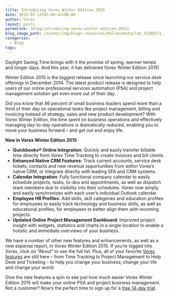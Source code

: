 ```yaml
---
title: Introducing Vorex Winter Edition 2015
date: 2015-03-12T07:00:43+00:00
author: Vorex
layout: posts
permalink: /blog/introducing-vorex-winter-edition-2015/
blog_image_path: /assets/img/blogs-resources/Dollarphotoclub_71509271.jpg
categories:
  - Blog
tags:  
---
```

Daylight Saving Time brings with it the promise of spring, warmer temps and longer days. And this year, it has delivered Vorex Winter Edition 2015!

<!--more-->

Winter Edition 2015 is the biggest release since launching our service desk offerings in December 2014. The latest product release is designed to help users of our online professional services automation (PSA) and project management solution get even more out of their day.

Did you know that 46 percent of small business leaders spend more than a third of their day on operational tasks like project management, billing and invoicing instead of strategy, sales and new product development? With Vorex Winter Edition, the time spent on business operations and effectively managing day-to-day operations is dramatically reduced, enabling you to move your business forward &#8211; and get out and enjoy life.

**New in Vorex Winter Edition 2015**

  * **Quickbooks&reg; Online Integration**: Quickly and easily transfer billable time directly from Vorex Time Tracking to create invoices and bill clients.
  * **Enhanced Native CRM Features:** Track current accounts, service desk tickets, contacts and new revenue opportunities from within Vorex&#8217;s native CRM, or integrate directly with leading SFA and CRM systems.
  * **Calendar Integration**: Fully functional company calendar to easily schedule projects, tasks, to-dos and appointments, as well as dispatch team members due to visibility into their schedules. Vorex now simply and easily synchronizes with each user&#8217;s individual Outlook calendar.
  * **Employee HR Profiles**: Add skills, skill categories and education profiles for employees to easily track technology and business skills, as well as educational profiles, for employees to better align them with incoming projects.
  * **Updated Online Project Management Dashboard**: Improved project insight with widgets, statistics and charts in a single location to enable a holistic and immediate overviews of your business.

We have a number of other new features and enhancements, as well as a new expense report, in Vorex Winter Edition 2015. If you&#8217;re logged into Vorex, click on &#8220;About&#8221; to see the full list. Plus, all of your favorite [Vorex features](http://www.vorex.com/product/) are still here &#8211; from Time Tracking to Project Management to Help Desk and Ticketing &#8211; to help you change your business, change your life and change your world.

Give the new features a spin to see just how much easier Vorex Winter Edition 2015 will make your online PSA and project business management. Not a customer? Now&#8217;s the perfect time to sign up for a [free 14-day trial](http://www.vorex.com/free-trial/).
